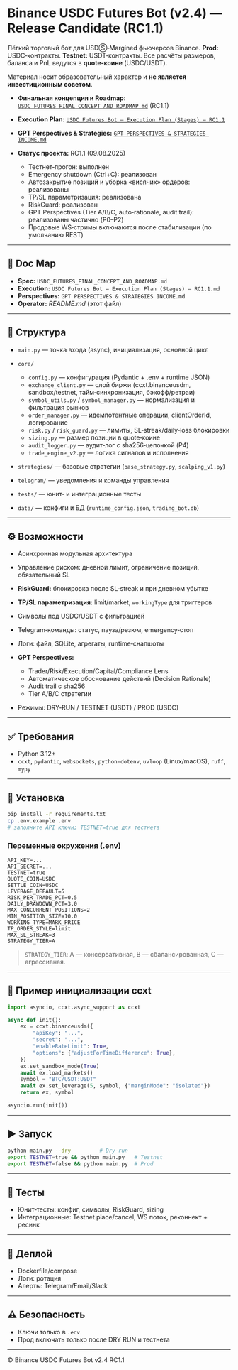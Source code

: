 # Binance USDC Futures Bot (v2.4) — Release Candidate (RC1.1)

Лёгкий торговый бот для USDⓈ‑Margined фьючерсов Binance.
**Prod:** USDC‑контракты. **Testnet:** USDT‑контракты. Все расчёты размеров, баланса и PnL ведутся в **quote‑коине** (USDC/USDT).

Материал носит образовательный характер и **не является инвестиционным советом**.

-   **Финальная концепция и Roadmap:** [`USDC_FUTURES_FINAL_CONCEPT_AND_ROADMAP.md`](USDC_FUTURES_FINAL_CONCEPT_AND_ROADMAP.md) (RC1.1)
-   **Execution Plan:** [`USDC Futures Bot — Execution Plan (Stages) — RC1.1`](USDC%20Futures%20Bot%20%E2%80%94%20Execution%20Plan%20%28Stages%29%20%E2%80%94%20RC1.1.md)
-   **GPT Perspectives & Strategies:** [`GPT PERSPECTIVES & STRATEGIES INCOME.md`](GPT%20PERSPECTIVES%20%26%20STRATEGIES%20INCOME.md)
-   **Статус проекта:** RC1.1 (09.08.2025)

    -   Тестнет‑прогон: выполнен
    -   Emergency shutdown (Ctrl+C): реализован
    -   Автозакрытие позиций и уборка «висячих» ордеров: реализованы
    -   TP/SL параметризация: реализована
    -   RiskGuard: реализован
    -   GPT Perspectives (Tier A/B/C, auto‑rationale, audit trail): реализованы частично (P0–P2)
    -   Продовые WS‑стримы включаются после стабилизации (по умолчанию REST)

---

## 🧭 Doc Map

-   **Spec:** `USDC_FUTURES_FINAL_CONCEPT_AND_ROADMAP.md`
-   **Execution:** `USDC Futures Bot — Execution Plan (Stages) — RC1.1.md`
-   **Perspectives:** `GPT PERSPECTIVES & STRATEGIES INCOME.md`
-   **Operator:** _README.md_ (этот файл)

---

## 📂 Структура

-   `main.py` — точка входа (async), инициализация, основной цикл
-   `core/`

    -   `config.py` — конфигурация (Pydantic + .env + runtime JSON)
    -   `exchange_client.py` — слой биржи (ccxt.binanceusdm, sandbox/testnet, тайм‑синхронизация, бэкофф/ретраи)
    -   `symbol_utils.py` / `symbol_manager.py` — нормализация и фильтрация рынков
    -   `order_manager.py` — идемпотентные операции, clientOrderId, логирование
    -   `risk.py` / `risk_guard.py` — лимиты, SL‑streak/daily‑loss блокировки
    -   `sizing.py` — размер позиции в quote‑коине
    -   `audit_logger.py` — аудит‑лог с sha256‑цепочкой (P4)
    -   `trade_engine_v2.py` — логика сигналов и исполнения

-   `strategies/` — базовые стратегии (`base_strategy.py`, `scalping_v1.py`)
-   `telegram/` — уведомления и команды управления
-   `tests/` — юнит‑ и интеграционные тесты
-   `data/` — конфиги и БД (`runtime_config.json`, `trading_bot.db`)

---

## ⚙️ Возможности

-   Асинхронная модульная архитектура
-   Управление риском: дневной лимит, ограничение позиций, обязательный SL
-   **RiskGuard:** блокировка после SL‑streak и при дневном убытке
-   **TP/SL параметризация:** limit/market, `workingType` для триггеров
-   Символы под USDC/USDT с фильтрацией
-   Telegram‑команды: статус, пауза/резюм, emergency‑стоп
-   Логи: файл, SQLite, агрегаты, runtime‑снапшоты
-   **GPT Perspectives:**

    -   Trader/Risk/Execution/Capital/Compliance Lens
    -   Автоматическое обоснование действий (Decision Rationale)
    -   Audit trail с sha256
    -   Tier A/B/C стратегии

-   Режимы: DRY‑RUN / TESTNET (USDT) / PROD (USDC)

---

## ✅ Требования

-   Python 3.12+
-   `ccxt`, `pydantic`, `websockets`, `python-dotenv`, `uvloop` (Linux/macOS), `ruff`, `mypy`

---

## 🔧 Установка

```bash
pip install -r requirements.txt
cp .env.example .env
# заполните API ключи; TESTNET=true для тестнета
```

### Переменные окружения (.env)

```env
API_KEY=...
API_SECRET=...
TESTNET=true
QUOTE_COIN=USDC
SETTLE_COIN=USDC
LEVERAGE_DEFAULT=5
RISK_PER_TRADE_PCT=0.5
DAILY_DRAWDOWN_PCT=3.0
MAX_CONCURRENT_POSITIONS=2
MIN_POSITION_SIZE=10.0
WORKING_TYPE=MARK_PRICE
TP_ORDER_STYLE=limit
MAX_SL_STREAK=3
STRATEGY_TIER=A
```

> `STRATEGY_TIER`: A — консервативная, B — сбалансированная, C — агрессивная.

---

## 🧰 Пример инициализации ccxt

```python
import asyncio, ccxt.async_support as ccxt

async def init():
    ex = ccxt.binanceusdm({
        "apiKey": "...",
        "secret": "...",
        "enableRateLimit": True,
        "options": {"adjustForTimeDifference": True},
    })
    ex.set_sandbox_mode(True)
    await ex.load_markets()
    symbol = "BTC/USDT:USDT"
    await ex.set_leverage(5, symbol, {"marginMode": "isolated"})
    return ex, symbol

asyncio.run(init())
```

---

## ▶️ Запуск

```bash
python main.py --dry         # Dry-run
export TESTNET=true && python main.py   # Testnet
export TESTNET=false && python main.py  # Prod
```

---

## 🧪 Тесты

-   Юнит‑тесты: конфиг, символы, RiskGuard, sizing
-   Интеграционные: Testnet place/cancel, WS поток, реконнект + ресинк

---

## 🚀 Деплой

-   Dockerfile/compose
-   Логи: ротация
-   Алерты: Telegram/Email/Slack

---

## ⚠️ Безопасность

-   Ключи только в `.env`
-   Прод включать только после DRY RUN и тестнета

---

© Binance USDC Futures Bot v2.4 RC1.1
